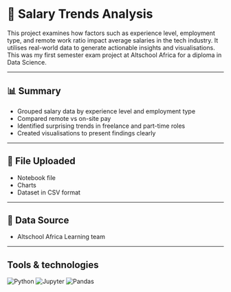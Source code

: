 # 💼 Salary Trends Analysis

This project examines how factors such as experience level, employment type, and remote work ratio impact average salaries in the tech industry. It utilises real-world data to generate actionable insights and visualisations. This was my first semester exam project at Altschool Africa for a diploma in Data Science.

---

## 📊 Summary

- Grouped salary data by experience level and employment type
- Compared remote vs on-site pay
- Identified surprising trends in freelance and part-time roles
- Created visualisations to present findings clearly

---

## 📂 File Uploaded
- Notebook file
- Charts
- Dataset in CSV format

---

## 🧾	Data Source
- Altschool Africa Learning team

---

## Tools & technologies
![Python](https://img.shields.io/badge/Python-3.10-blue?logo=python&logoColor=white)
![Jupyter](https://img.shields.io/badge/Jupyter-Notebook-orange?logo=Jupyter&logoColor=white)
![Pandas](https://img.shields.io/badge/Pandas-Data%20Analysis-purple?logo=pandas&logoColor=white)

